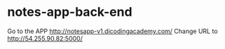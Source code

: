 # notes-app-back-end
Go to the APP http://notesapp-v1.dicodingacademy.com/
Change URL to http://54.255.90.82:5000/
